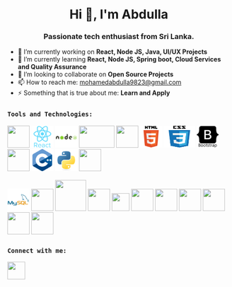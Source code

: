 <h1 align="center"> Hi 👋, I'm Abdulla</h1>

<h3 align="center">Passionate tech enthusiast from Sri Lanka.</h3>

- 🔭 I’m currently working on **React, Node JS, Java, UI/UX Projects**
- 🌱 I’m currently learning **React, Node JS, Spring boot, Cloud Services and Quality Assurance**
- 👯 I’m looking to collaborate on **Open Source Projects**
- 📫 How to reach me: mohamedabdulla9823@gmail.com
- ⚡ Something that is true about me: **Learn and Apply**

### `Tools and Technologies:`

<p float="left">
<a href="https://developer.mozilla.org/en-US/docs/Web/JavaScript"><img src="https://user-images.githubusercontent.com/86217152/220952810-eba22f3d-b3df-442d-b7a5-f354787c9c52.png" width='50' height='50'><a>
<a href="https://reactjs.org/"><img src="https://raw.githubusercontent.com/devicons/devicon/master/icons/react/react-original-wordmark.svg" width='50' height='50'><a>
<a href="https://nodejs.org/en/"><img src="https://raw.githubusercontent.com/devicons/devicon/master/icons/nodejs/nodejs-original-wordmark.svg" width='50' height='50'><a>
<a href="https://www.java.com/en/"><img src="https://www.developer.com/wp-content/uploads/2021/09/Java-tutorials.jpg" width='80' height='50'><a>
<a href="https://spring.io/"><img src="https://azpanel.azilen.com/uploads/everything_must_know_spring_boot_application_scratch_12_8c4e62d4fe.jpg" width='50' height='50'><a>
<a href="https://html.com/"><img src="https://raw.githubusercontent.com/devicons/devicon/master/icons/html5/html5-original-wordmark.svg" width='50' height='50'><a>
<a href="https://www.w3schools.com/css/"><img src="https://raw.githubusercontent.com/devicons/devicon/master/icons/css3/css3-original-wordmark.svg" width='70' height='50'><a>
<a href="https://getbootstrap.com/"><img src="https://raw.githubusercontent.com/devicons/devicon/master/icons/bootstrap/bootstrap-plain-wordmark.svg" width='50' height='50'><a>
<a href="https://tailwindcss.com//"><img src="https://camo.githubusercontent.com/5734d0669fe22ce04a1cb989a156cd32c379875f6bca56d5210c9432824856d9/68747470733a2f2f7777772e766563746f726c6f676f2e7a6f6e652f6c6f676f732f7461696c77696e646373732f7461696c77696e646373732d69636f6e2e737667" width='50' height='50'><a>
<a href="https://www.w3schools.com/cpp/"><img src="https://raw.githubusercontent.com/devicons/devicon/master/icons/cplusplus/cplusplus-original.svg" width='50' height='50'><a>
<a href="https://www.python.org/"><img src="https://raw.githubusercontent.com/devicons/devicon/master/icons/python/python-original.svg" width='50' height='50'><a>
<a href="https://www.php.net/"><img src="https://upload.wikimedia.org/wikipedia/commons/thumb/2/27/PHP-logo.svg/2560px-PHP-logo.svg.png" width='50' height='50'><a>
<br><br>
<a href="https://www.mysql.com/"><img src="https://raw.githubusercontent.com/devicons/devicon/master/icons/mysql/mysql-original-wordmark.svg" width='50' height='50'><a>
<a href="https://www.microsoft.com/en-us/sql-server"><img src="https://camo.githubusercontent.com/42dfd0950d93092d82d677877fe87d5bab1e2acccc1110bf0f9dd755988ccb7e/68747470733a2f2f7777772e7376677265706f2e636f6d2f73686f772f3330333232392f6d6963726f736f66742d73716c2d7365727665722d6c6f676f2e737667" width='50' height='50'><a>
<a href="https://www.mongodb.com/"><img src="https://res.cloudinary.com/hevo/image/upload/v1626694700/hevo-blog/MongoDB-sm-logo-500x400-1-1.gif" width='70' height='70'><a>
<a href="https://www.oracle.com/"><img src="https://i0.wp.com/fontlot.com/wp-content/uploads/2021/08/5fbe188385f8821300712c9e.jpg?fit=801%2C534&ssl=1" width='50' height='50'><a>
<a href="https://www.oracle.com/"><img src="https://camo.githubusercontent.com/dd4b2422ed3bfc9da88c43d18550375c66f9584327dff7ecc19315ce50b96f07/68747470733a2f2f7777772e766563746f726c6f676f2e7a6f6e652f6c6f676f732f66697265626173652f66697265626173652d69636f6e2e737667" width='40' height='40'><a>
<a href="https://git-scm.com/"><img src="https://camo.githubusercontent.com/fbfcb9e3dc648adc93bef37c718db16c52f617ad055a26de6dc3c21865c3321d/68747470733a2f2f7777772e766563746f726c6f676f2e7a6f6e652f6c6f676f732f6769742d73636d2f6769742d73636d2d69636f6e2e737667" width='50' height='50'><a>
<a href="https://www.postman.com/"><img src="https://camo.githubusercontent.com/93b32389bf746009ca2370de7fe06c3b5146f4c99d99df65994f9ced0ba41685/68747470733a2f2f7777772e766563746f726c6f676f2e7a6f6e652f6c6f676f732f676574706f73746d616e2f676574706f73746d616e2d69636f6e2e737667" width='50' height='50'><a>
<a href="https://www.selenium.dev/"><img src="https://upload.wikimedia.org/wikipedia/commons/d/d5/Selenium_Logo.png" width='50' height='50'><a>
<a href="https://azure.microsoft.com/en-in/"><img src="https://camo.githubusercontent.com/6df31a460cb0c38f960e92812c8b6f8bce4c7f13170fb4782f0b31ab8e792ac2/68747470733a2f2f7777772e766563746f726c6f676f2e7a6f6e652f6c6f676f732f6d6963726f736f66745f617a7572652f6d6963726f736f66745f617a7572652d69636f6e2e737667" width='50' height='50'><a>
<a href="https://www.figma.com/"><img src="https://camo.githubusercontent.com/ed93c2b000a76ceaad1503e7eb9356591b885227e82a36a005b9d3498b303ba5/68747470733a2f2f7777772e766563746f726c6f676f2e7a6f6e652f6c6f676f732f6669676d612f6669676d612d69636f6e2e737667" width='50' height='50'><a>
<a href="https://jupyter.org/"><img src="https://www.seekpng.com/png/small/410-4104604_here-is-how-to-add-a-shortcut-of.png" width='50' height='50'><a>
</p>

### `Connect with me:`
<a href="https://www.linkedin.com/in/mohamed-abdulla-4126841b8/"><img src="https://raw.githubusercontent.com/rahuldkjain/github-profile-readme-generator/master/src/images/icons/Social/linked-in-alt.svg" width='40' height='40'><a>




